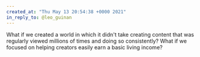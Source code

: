 ```yaml
---
created_at: "Thu May 13 20:54:38 +0000 2021"
in_reply_to: @leo_guinan
---
```


What if we created a world in which it didn't take creating content that was regularly viewed millions of times and doing so consistently? What if we focused on helping creators easily earn a basic living income?